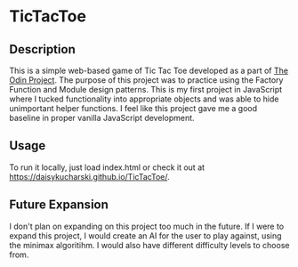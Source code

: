 # TicTacToe
## Description
This is a simple web-based game of Tic Tac Toe developed as a part of [The Odin Project](https://www.theodinproject.com/paths/full-stack-javascript/courses/javascript/lessons/tic-tac-toe). The purpose of this project was to practice using the Factory Function and Module design patterns. This is my first project in JavaScript where I tucked functionality into appropriate objects and was able to hide unimportant helper functions. I feel like this project gave me a good baseline in proper vanilla JavaScript development.

## Usage
To run it locally, just load index.html or check it out at https://daisykucharski.github.io/TicTacToe/.

## Future Expansion
I don't plan on expanding on this project too much in the future. If I were to expand this project, I would create an AI for the user to play against, using the minimax algoritihm. I would also have different difficulty levels to choose from.
